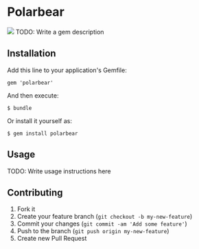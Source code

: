 # Polarbear

<a href="https://codeclimate.com/github/patbonecrusher/polarbear"><img src="https://codeclimate.com/github/patbonecrusher/polarbear.png" /></a>
TODO: Write a gem description

## Installation

Add this line to your application's Gemfile:

    gem 'polarbear'

And then execute:

    $ bundle

Or install it yourself as:

    $ gem install polarbear

## Usage

TODO: Write usage instructions here

## Contributing

1. Fork it
2. Create your feature branch (`git checkout -b my-new-feature`)
3. Commit your changes (`git commit -am 'Add some feature'`)
4. Push to the branch (`git push origin my-new-feature`)
5. Create new Pull Request
